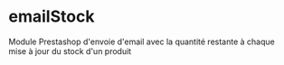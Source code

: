 # emailStock
Module Prestashop d'envoie d'email avec la quantité restante à chaque mise à jour du stock d'un produit
